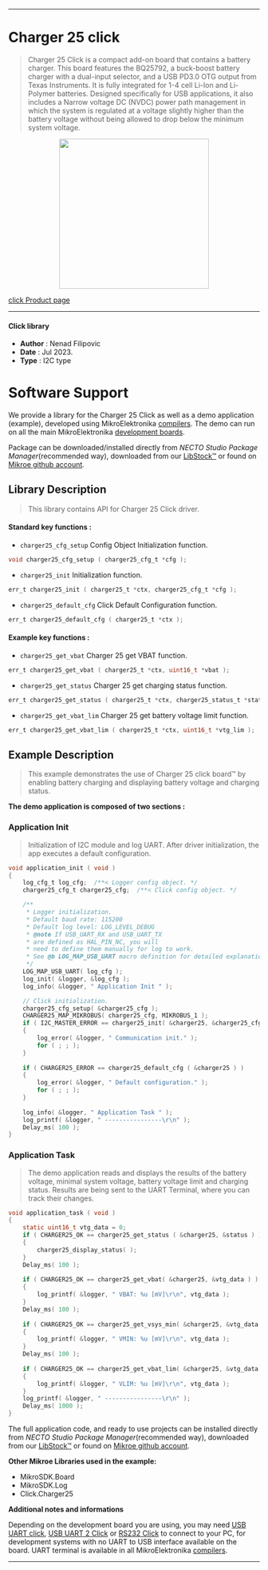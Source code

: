 
---
# Charger 25 click

> Charger 25 Click is a compact add-on board that contains a battery charger. This board features the BQ25792, a buck-boost battery charger with a dual-input selector, and a USB PD3.0 OTG output from Texas Instruments. It is fully integrated for 1-4 cell Li-Ion and Li-Polymer batteries. Designed specifically for USB applications, it also includes a Narrow voltage DC (NVDC) power path management in which the system is regulated at a voltage slightly higher than the battery voltage without being allowed to drop below the minimum system voltage.

<p align="center">
  <img src="https://download.mikroe.com/images/click_for_ide/charger25_click.png" height=300px>
</p>

[click Product page](https://www.mikroe.com/charger-25-click)

---


#### Click library

- **Author**        : Nenad Filipovic
- **Date**          : Jul 2023.
- **Type**          : I2C type


# Software Support

We provide a library for the Charger 25 Click
as well as a demo application (example), developed using MikroElektronika
[compilers](https://www.mikroe.com/necto-studio).
The demo can run on all the main MikroElektronika [development boards](https://www.mikroe.com/development-boards).

Package can be downloaded/installed directly from *NECTO Studio Package Manager*(recommended way), downloaded from our [LibStock&trade;](https://libstock.mikroe.com) or found on [Mikroe github account](https://github.com/MikroElektronika/mikrosdk_click_v2/tree/master/clicks).

## Library Description

> This library contains API for Charger 25 Click driver.

#### Standard key functions :

- `charger25_cfg_setup` Config Object Initialization function.
```c
void charger25_cfg_setup ( charger25_cfg_t *cfg );
```

- `charger25_init` Initialization function.
```c
err_t charger25_init ( charger25_t *ctx, charger25_cfg_t *cfg );
```

- `charger25_default_cfg` Click Default Configuration function.
```c
err_t charger25_default_cfg ( charger25_t *ctx );
```

#### Example key functions :

- `charger25_get_vbat` Charger 25 get VBAT function.
```c
err_t charger25_get_vbat ( charger25_t *ctx, uint16_t *vbat );
```

- `charger25_get_status` Charger 25 get charging status function.
```c
err_t charger25_get_status ( charger25_t *ctx, charger25_status_t *status );
```

- `charger25_get_vbat_lim` Charger 25 get battery voltage limit function.
```c
err_t charger25_get_vbat_lim ( charger25_t *ctx, uint16_t *vtg_lim );
```

## Example Description

> This example demonstrates the use of Charger 25 click board™ 
> by enabling battery charging and displaying battery voltage and charging status.

**The demo application is composed of two sections :**

### Application Init

> Initialization of I2C module and log UART.
> After driver initialization, the app executes a default configuration.

```c
void application_init ( void ) 
{
    log_cfg_t log_cfg;  /**< Logger config object. */
    charger25_cfg_t charger25_cfg;  /**< Click config object. */

    /** 
     * Logger initialization.
     * Default baud rate: 115200
     * Default log level: LOG_LEVEL_DEBUG
     * @note If USB_UART_RX and USB_UART_TX 
     * are defined as HAL_PIN_NC, you will 
     * need to define them manually for log to work. 
     * See @b LOG_MAP_USB_UART macro definition for detailed explanation.
     */
    LOG_MAP_USB_UART( log_cfg );
    log_init( &logger, &log_cfg );
    log_info( &logger, " Application Init " );

    // Click initialization.
    charger25_cfg_setup( &charger25_cfg );
    CHARGER25_MAP_MIKROBUS( charger25_cfg, MIKROBUS_1 );
    if ( I2C_MASTER_ERROR == charger25_init( &charger25, &charger25_cfg ) ) 
    {
        log_error( &logger, " Communication init." );
        for ( ; ; );
    }
    
    if ( CHARGER25_ERROR == charger25_default_cfg ( &charger25 ) )
    {
        log_error( &logger, " Default configuration." );
        for ( ; ; );
    }
    
    log_info( &logger, " Application Task " );
    log_printf( &logger, " ----------------\r\n" );
    Delay_ms( 100 );
}
```

### Application Task

> The demo application reads and displays the results of the battery voltage, 
> minimal system voltage, battery voltage limit and charging status.
> Results are being sent to the UART Terminal, where you can track their changes.

```c
void application_task ( void ) 
{
    static uint16_t vtg_data = 0;
    if ( CHARGER25_OK == charger25_get_status ( &charger25, &status ) )
    {
        charger25_display_status( );
    }
    Delay_ms( 100 );
    
    if ( CHARGER25_OK == charger25_get_vbat( &charger25, &vtg_data ) )
    {
        log_printf( &logger, " VBAT: %u [mV]\r\n", vtg_data );
    }
    Delay_ms( 100 );
    
    if ( CHARGER25_OK == charger25_get_vsys_min( &charger25, &vtg_data ) )
    {
        log_printf( &logger, " VMIN: %u [mV]\r\n", vtg_data );
    }
    Delay_ms( 100 );
    
    if ( CHARGER25_OK == charger25_get_vbat_lim( &charger25, &vtg_data ) )
    {
        log_printf( &logger, " VLIM: %u [mV]\r\n", vtg_data );
    }
    log_printf( &logger, " ----------------\r\n" );
    Delay_ms( 1000 );
}
```

The full application code, and ready to use projects can be installed directly from *NECTO Studio Package Manager*(recommended way), downloaded from our [LibStock&trade;](https://libstock.mikroe.com) or found on [Mikroe github account](https://github.com/MikroElektronika/mikrosdk_click_v2/tree/master/clicks).

**Other Mikroe Libraries used in the example:**

- MikroSDK.Board
- MikroSDK.Log
- Click.Charger25

**Additional notes and informations**

Depending on the development board you are using, you may need
[USB UART click](https://www.mikroe.com/usb-uart-click),
[USB UART 2 Click](https://www.mikroe.com/usb-uart-2-click) or
[RS232 Click](https://www.mikroe.com/rs232-click) to connect to your PC, for
development systems with no UART to USB interface available on the board. UART
terminal is available in all MikroElektronika
[compilers](https://shop.mikroe.com/compilers).

---

